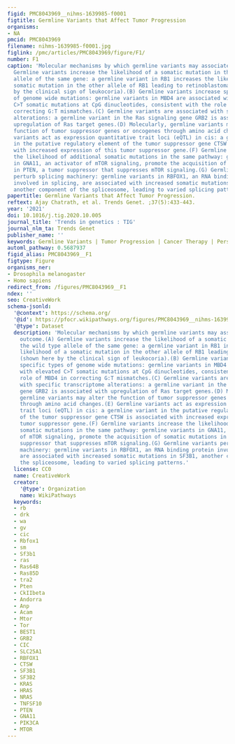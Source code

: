 ```yaml
---
figid: PMC8043969__nihms-1639985-f0001
figtitle: Germline Variants that Affect Tumor Progression
organisms:
- NA
pmcid: PMC8043969
filename: nihms-1639985-f0001.jpg
figlink: /pmc/articles/PMC8043969/figure/F1/
number: F1
caption: 'Molecular mechanisms by which germline variants may associate with outcome.(A)
  Germline variants increase the likelihood of a somatic mutation in the wild type
  allele of the same gene: a germline variant in RB1 increases the likelihood of a
  somatic mutation in the other allele of RB1 leading to retinoblastoma (shown here
  by the clinical sign of leukocoria).(B) Germline variants increase specific types
  of genome wide mutations: germline variants in MBD4 are associated with elevated
  C>T somatic mutations at CpG dinucleotides, consistent with the role of MBD4 in
  correcting G:T mismatches.(C) Germline variants are associated with specific transcriptome
  alterations: a germline variant in the Ras signaling gene GRB2 is associated with
  upregulation of Ras target genes.(D) Molecularly, germline variants may alter the
  function of tumor suppressor genes or oncogenes through amino acid changes.(E) Germline
  variants act as expression quantitative trait loci (eQTL) in cis: a germline variant
  in the putative regulatory element of the tumor suppressor gene CTSW is associated
  with increased expression of this tumor suppressor gene.(F) Germline variants increase
  the likelihood of additional somatic mutations in the same pathway: germline variants
  in GNA11, an activator of mTOR signaling, promote the acquisition of somatic mutations
  in PTEN, a tumor suppressor that suppresses mTOR signaling.(G) Germline variants
  perturb splicing machinery: germline variants in RBFOX1, an RNA binding protein
  involved in splicing, are associated with increased somatic mutations in SF3B1,
  another component of the spliceosome, leading to varied splicing patterns.'
papertitle: Germline Variants that Affect Tumor Progression.
reftext: Ajay Chatrath, et al. Trends Genet. ;37(5):433-443.
year: '2021'
doi: 10.1016/j.tig.2020.10.005
journal_title: 'Trends in genetics : TIG'
journal_nlm_ta: Trends Genet
publisher_name: ''
keywords: Germline Variants | Tumor Progression | Cancer Therapy | Personalized Medicine
automl_pathway: 0.5687937
figid_alias: PMC8043969__F1
figtype: Figure
organisms_ner:
- Drosophila melanogaster
- Homo sapiens
redirect_from: /figures/PMC8043969__F1
ndex: ''
seo: CreativeWork
schema-jsonld:
  '@context': https://schema.org/
  '@id': https://pfocr.wikipathways.org/figures/PMC8043969__nihms-1639985-f0001.html
  '@type': Dataset
  description: 'Molecular mechanisms by which germline variants may associate with
    outcome.(A) Germline variants increase the likelihood of a somatic mutation in
    the wild type allele of the same gene: a germline variant in RB1 increases the
    likelihood of a somatic mutation in the other allele of RB1 leading to retinoblastoma
    (shown here by the clinical sign of leukocoria).(B) Germline variants increase
    specific types of genome wide mutations: germline variants in MBD4 are associated
    with elevated C>T somatic mutations at CpG dinucleotides, consistent with the
    role of MBD4 in correcting G:T mismatches.(C) Germline variants are associated
    with specific transcriptome alterations: a germline variant in the Ras signaling
    gene GRB2 is associated with upregulation of Ras target genes.(D) Molecularly,
    germline variants may alter the function of tumor suppressor genes or oncogenes
    through amino acid changes.(E) Germline variants act as expression quantitative
    trait loci (eQTL) in cis: a germline variant in the putative regulatory element
    of the tumor suppressor gene CTSW is associated with increased expression of this
    tumor suppressor gene.(F) Germline variants increase the likelihood of additional
    somatic mutations in the same pathway: germline variants in GNA11, an activator
    of mTOR signaling, promote the acquisition of somatic mutations in PTEN, a tumor
    suppressor that suppresses mTOR signaling.(G) Germline variants perturb splicing
    machinery: germline variants in RBFOX1, an RNA binding protein involved in splicing,
    are associated with increased somatic mutations in SF3B1, another component of
    the spliceosome, leading to varied splicing patterns.'
  license: CC0
  name: CreativeWork
  creator:
    '@type': Organization
    name: WikiPathways
  keywords:
  - rb
  - drk
  - wa
  - gv
  - cic
  - Rbfox1
  - sm
  - Sf3b1
  - ras
  - Ras64B
  - Ras85D
  - tra2
  - Pten
  - CkIIbeta
  - Andorra
  - Anp
  - Acam
  - Mtor
  - Tor
  - BEST1
  - GRB2
  - CIC
  - SLC25A1
  - RBFOX1
  - CTSW
  - SF3B1
  - SF3B2
  - KRAS
  - HRAS
  - NRAS
  - TNFSF10
  - PTEN
  - GNA11
  - PIK3CA
  - MTOR
---
```

